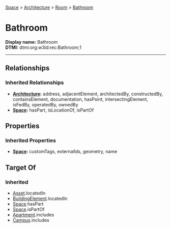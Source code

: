 [Space](../../Space.md) > [Architecture](../Architecture.md) > [Room](Room.md) > [Bathroom](#)
# Bathroom

**Display name:** Bathroom<br />
**DTMI:** dtmi:org:w3id:rec:Bathroom;1

---
## Relationships
### Inherited Relationships
* **[Architecture](../Architecture.md):** address, adjacentElement, architectedBy, constructedBy, containsElement, documentation, hasPoint, intersectingElement, isFedBy, operatedBy, ownedBy
* **[Space](../../Space.md):** hasPart, isLocationOf, isPartOf
## Properties
### Inherited Properties
* **[Space](../../Space.md):** customTags, externalIds, geometry, name
## Target Of
### Inherited
* [Asset](../../../Asset/Asset.md).locatedIn
* [BuildingElement](../../../BuildingElement/BuildingElement.md).locatedIn
* [Space](../../Space.md).hasPart
* [Space](../../Space.md).isPartOf
* [Apartment](../../../Collection/SpaceCollection/Apartment.md).includes
* [Campus](../../../Collection/SpaceCollection/Campus.md).includes
